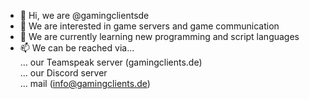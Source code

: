 - 👋 Hi, we are @gamingclientsde
- 👀 We are interested in game servers and game communication
- 🌱 We are currently learning new programming and script languages
- 📫 We can be reached via...<br>
      ... our Teamspeak server (gamingclients.de)<br>
      ... our Discord server<br>
      ... mail (info@gamingclients.de)
